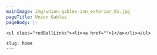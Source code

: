 ```yaml
---
mainImage: img/union-gables-inn_exterior_01.jpg
pageTitle: Union Gables
pageBody: |-
  ```
    <ul class="redBallLinks"><li><a href="">1</a></li></ul>
  ```
slug: home
---
```


